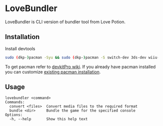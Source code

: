 # LoveBundler

LoveBundler is CLI version of bundler tool from Love Potion.

## Installation

Install devtools

```bash
sudo (dkp-)pacman -Syu && sudo (dkp-)pacman -S switch-dev 3ds-dev wiiu-dev
```

To get pacman refer to [devkitPro wiki](https://devkitpro.org/wiki/Getting_Started).
If you already have pacman installed you can customize [existing pacman installation](https://devkitpro.org/wiki/devkitPro_pacman#Customising_Existing_Pacman_Install).

## Usage

```
lovebundler <command>
Commands:
  convert <files>  Convert media files to the required format
  bundle <dir>     Bundle the game for the specified console
Options:
  -h, --help       Show this help text
```
